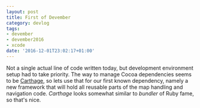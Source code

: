```yaml
---
layout: post
title: First of Devember
category: devlog
tags:
- devember
- devember2016
- xcode
date: '2016-12-01T23:02:17+01:00'
---
```

Not a single actual line of code written today, but development environment setup had to take priority. The way to manage Cocoa dependencies seems to be [Carthage](https://github.com/Carthage/Carthage), so lets use that for our first known dependency, namely a new framework that will hold all reusable parts of the map handling and navigation code. *Carthage* looks somewhat similar to *bundler* of Ruby fame, so that's nice.